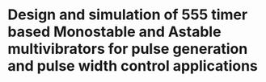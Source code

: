 # Design and simulation of 555 timer based Monostable and Astable multivibrators for pulse generation and pulse width control applications
